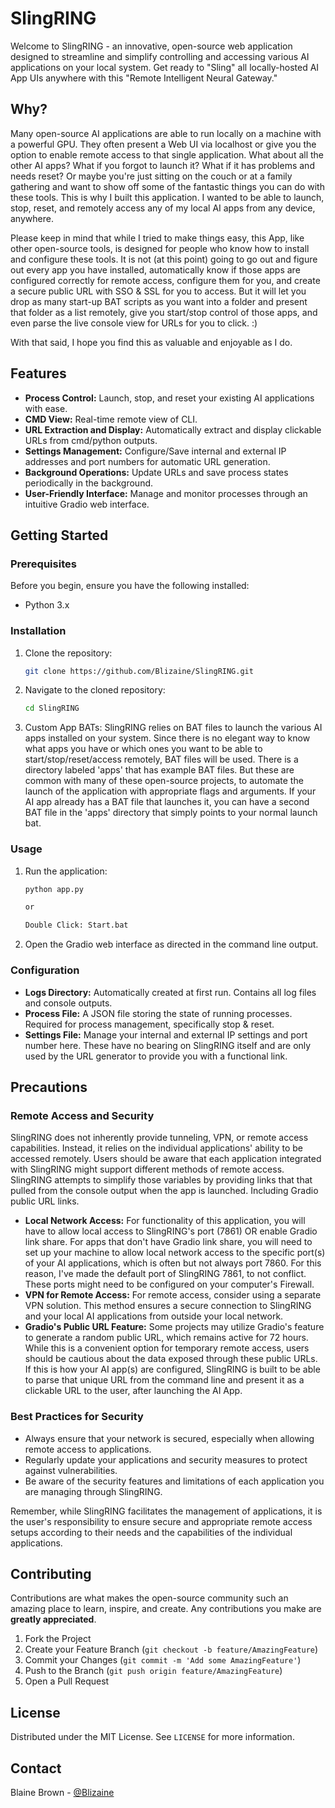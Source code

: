 
# SlingRING

Welcome to SlingRING - an innovative, open-source web application designed to streamline and simplify controlling and accessing various AI applications on your local system. Get ready to "Sling" all locally-hosted AI App UIs anywhere with this "Remote Intelligent Neural Gateway." 

## Why?

Many open-source AI applications are able to run locally on a machine with a powerful GPU. They often present a Web UI via localhost or give you the option to enable remote access to that single application. What about all the other AI apps? What if you forgot to launch it? What if it has problems and needs reset? Or maybe you're just sitting on the couch or at a family gathering and want to show off some of the fantastic things you can do with these tools. This is why I built this application.  I wanted to be able to launch, stop, reset, and remotely access any of my local AI apps from any device, anywhere.

Please keep in mind that while I tried to make things easy, this App, like other open-source tools, is designed for people who know how to install and configure these tools.  It is not (at this point) going to go out and figure out every app you have installed, automatically know if those apps are configured correctly for remote access, configure them for you, and create a secure public URL with SSO & SSL for you to access. But it will let you drop as many start-up BAT scripts as you want into a folder and present that folder as a list remotely, give you start/stop control of those apps, and even parse the live console view for URLs for you to click. :)

With that said, I hope you find this as valuable and enjoyable as I do. 


## Features

- **Process Control:** Launch, stop, and reset your existing AI applications with ease.
- **CMD View:** Real-time remote view of CLI.
- **URL Extraction and Display:** Automatically extract and display clickable URLs from cmd/python outputs.
- **Settings Management:** Configure/Save internal and external IP addresses and port numbers for automatic URL generation.
- **Background Operations:** Update URLs and save process states periodically in the background.
- **User-Friendly Interface:** Manage and monitor processes through an intuitive Gradio web interface.


## Getting Started

### Prerequisites

Before you begin, ensure you have the following installed:
- Python 3.x

### Installation

1. Clone the repository:
   ```sh
   git clone https://github.com/Blizaine/SlingRING.git
   ```
2. Navigate to the cloned repository:
   ```sh
   cd SlingRING
   ```
3. Custom App BATs:
SlingRING relies on BAT files to launch the various AI apps installed on your system.  Since there is no elegant way to know what apps you have or which ones you want to be able to start/stop/reset/access remotely, BAT files will be used.  There is a directory labeled 'apps' that has example BAT files.  But these are common with many of these open-source projects, to automate the launch of the application with appropriate flags and arguments. If your AI app already has a BAT file that launches it, you can have a second BAT file in the 'apps' directory that simply points to your normal launch bat.


### Usage

1. Run the application:
   ```sh
   python app.py

   or

   Double Click: Start.bat
   ```
2. Open the Gradio web interface as directed in the command line output.

### Configuration

- **Logs Directory:** Automatically created at first run. Contains all log files and console outputs.
- **Process File:** A JSON file storing the state of running processes. Required for process management, specifically stop & reset. 
- **Settings File:** Manage your internal and external IP settings and port number here.  These have no bearing on SlingRING itself and are only used by the URL generator to provide you with a functional link.


## Precautions

### Remote Access and Security

SlingRING does not inherently provide tunneling, VPN, or remote access capabilities. Instead, it relies on the individual applications' ability to be accessed remotely. Users should be aware that each application integrated with SlingRING might support different methods of remote access. SlingRING attempts to simplify those variables by providing links that that pulled from the console output when the app is launched. Including Gradio public URL links.  

- **Local Network Access:** For functionality of this application, you will have to allow local access to SlingRING's port (7861) OR enable Gradio link share.  For apps that don't have Gradio link share, you will need to set up your machine to allow local network access to the specific port(s) of your AI applications, which is often but not always port 7860. For this reason, I've made the default port of SlingRING 7861, to not conflict.  These ports might need to be configured on your computer's Firewall.
- **VPN for Remote Access:** For remote access, consider using a separate VPN solution. This method ensures a secure connection to SlingRING and your local AI applications from outside your local network.
- **Gradio's Public URL Feature:** Some projects may utilize Gradio's feature to generate a random public URL, which remains active for 72 hours. While this is a convenient option for temporary remote access, users should be cautious about the data exposed through these public URLs.  If this is how your AI app(s) are configured, SlingRING is built to be able to parse that unique URL from the command line and present it as a clickable URL to the user, after launching the AI App. 

### Best Practices for Security

- Always ensure that your network is secured, especially when allowing remote access to applications.
- Regularly update your applications and security measures to protect against vulnerabilities.
- Be aware of the security features and limitations of each application you are managing through SlingRING.

Remember, while SlingRING facilitates the management of applications, it is the user's responsibility to ensure secure and appropriate remote access setups according to their needs and the capabilities of the individual applications.


## Contributing

Contributions are what makes the open-source community such an amazing place to learn, inspire, and create. Any contributions you make are **greatly appreciated**.

1. Fork the Project
2. Create your Feature Branch (`git checkout -b feature/AmazingFeature`)
3. Commit your Changes (`git commit -m 'Add some AmazingFeature'`)
4. Push to the Branch (`git push origin feature/AmazingFeature`)
5. Open a Pull Request

## License

Distributed under the MIT License. See `LICENSE` for more information.

## Contact

Blaine Brown - [@Blizaine](https://twitter.com/blizaine) 

